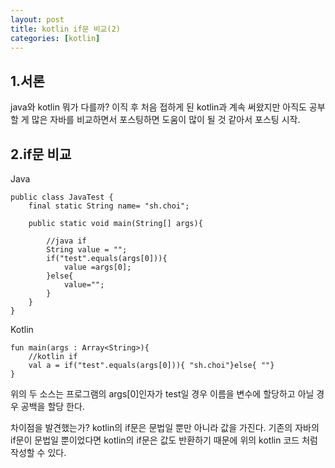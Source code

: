 ```yaml
---
layout: post
title: kotlin if문 비교(2)
categories: [kotlin]
---
```



1.서론
---
java와 kotlin 뭐가 다를까? 이직 후 처음 접하게 된 kotlin과 계속 써왔지만 아직도 공부할 게 많은
자바를 비교하면서 포스팅하면 도움이 많이 될 것 같아서 포스팅 시작.
 
2.if문 비교
---
Java
```
public class JavaTest {
    final static String name= "sh.choi";

    public static void main(String[] args){

        //java if
        String value = "";
        if("test".equals(args[0])){
            value =args[0];
        }else{
            value="";
        }
    }
}
```

Kotlin
```
fun main(args : Array<String>){
    //kotlin if
    val a = if("test".equals(args[0])){ "sh.choi"}else{ ""}
}
```


위의 두 소스는 프로그램의 args[0]인자가 test일 경우 이름을 변수에 할당하고 아닐 경우 공백을 할당 한다.

차이점을 발견했는가? kotlin의 if문은 문법일 뿐만 아니라 값을 가진다. 기존의 자바의 if문이 문법일 뿐이었다면
kotlin의 if문은 값도 반환하기 때문에 위의 kotlin 코드 처럼 작성할 수 있다.  


